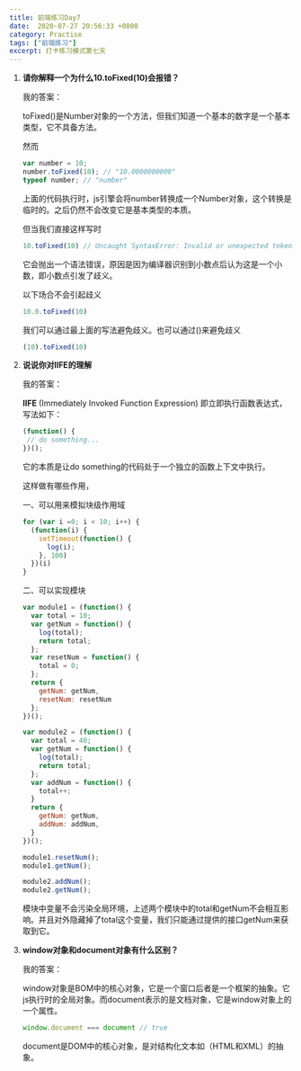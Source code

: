 ```yaml
---
title: 前端练习Day7
date:  2020-07-27 20:56:33 +0800
category: Practise
tags: ["前端练习"]
excerpt: 打卡练习模式第七天
---
```




1. **请你解释一个为什么10.toFixed(10)会报错？**

   我的答案：

   toFixed()是Number对象的一个方法，但我们知道一个基本的数字是一个基本类型，它不具备方法。

   然而

   ```js
   var number = 10;
   number.toFixed(10); // "10.0000000000"
   typeof number; // "number"
   ```

   上面的代码执行时，js引擎会将number转换成一个Number对象，这个转换是临时的。之后仍然不会改变它是基本类型的本质。

   但当我们直接这样写时

   ```js
   10.toFixed(10) // Uncaught SyntaxError: Invalid or unexpected token
   ```

   它会抛出一个语法错误，原因是因为编译器识别到小数点后认为这是一个小数，即小数点引发了歧义。

   以下场合不会引起歧义

   ```js
   10.0.toFixed(10)
   ```

   

   我们可以通过最上面的写法避免歧义。也可以通过()来避免歧义

   ```js
   (10).toFixed(10)
   ```

   

2. **说说你对IIFE的理解**

   我的答案：

    **IIFE** (Immediately Invoked Function Expression) 即立即执行函数表达式，写法如下：

   ```js
   (function() {
   	// do something...
   })();
   ```

   它的本质是让do something的代码处于一个独立的函数上下文中执行。

   这样做有哪些作用，

   一、可以用来模拟块级作用域

   ```js
   for (var i =0; i < 10; i++) {
     (function(i) {
       setTimeout(function() {
         log(i);
       }, 100)
     })(i)
   }
   ```

   二、可以实现模块

   ```js
   var module1 = (function() {
     var total = 10;
     var getNum = function() {
       log(total);
       return total;
     };
     var resetNum = function() {
       total = 0;
     };
     return {
       getNum: getNum,
       resetNum: resetNum
     };
   })();
   
   var module2 = (function() {
     var total = 40;
     var getNum = function() {
       log(total);
       return total;
     };
     var addNum = function() {
       total++;
     }
     return {
       getNum: getNum,
       addNum: addNum,
     }
   })();
   
   module1.resetNum();
   module1.getNum();
   
   module2.addNum();
   module2.getNum();
   ```

   模块中变量不会污染全局环境，上述两个模块中的total和getNum不会相互影响。并且对外隐藏掉了total这个变量，我们只能通过提供的接口getNum来获取到它。

   

3. **window对象和document对象有什么区别？**

   我的答案：

   window对象是BOM中的核心对象，它是一个窗口后者是一个框架的抽象。它js执行时的全局对象。而document表示的是文档对象，它是window对象上的一个属性。

   ```js
   window.document === document // true
   ```

   document是DOM中的核心对象，是对结构化文本如（HTML和XML）的抽象。

